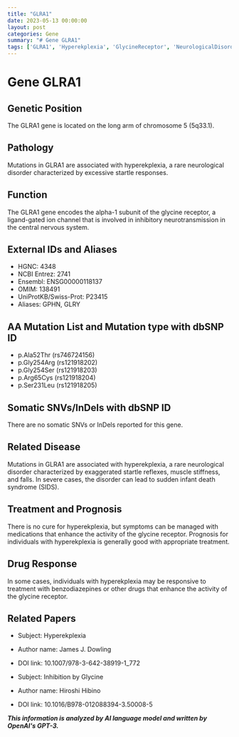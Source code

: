 ```yaml
---
title: "GLRA1"
date: 2023-05-13 00:00:00
layout: post
categories: Gene
summary: "# Gene GLRA1"
tags: ['GLRA1', 'Hyperekplexia', 'GlycineReceptor', 'NeurologicalDisorder', 'Mutation', 'Treatment', 'Benzodiazepines', 'StartleReflex']
---
```


# Gene GLRA1

## Genetic Position
The GLRA1 gene is located on the long arm of chromosome 5 (5q33.1).

## Pathology
Mutations in GLRA1 are associated with hyperekplexia, a rare neurological disorder characterized by excessive startle responses.

## Function
The GLRA1 gene encodes the alpha-1 subunit of the glycine receptor, a ligand-gated ion channel that is involved in inhibitory neurotransmission in the central nervous system.

## External IDs and Aliases
- HGNC: 4348
- NCBI Entrez: 2741
- Ensembl: ENSG00000118137
- OMIM: 138491
- UniProtKB/Swiss-Prot: P23415
- Aliases: GPHN, GLRY

## AA Mutation List and Mutation type with dbSNP ID
- p.Ala52Thr (rs746724156)
- p.Gly254Arg (rs121918202)
- p.Gly254Ser (rs121918203)
- p.Arg65Cys (rs121918204)
- p.Ser231Leu (rs121918205)

## Somatic SNVs/InDels with dbSNP ID
There are no somatic SNVs or InDels reported for this gene.

## Related Disease
Mutations in GLRA1 are associated with hyperekplexia, a rare neurological disorder characterized by exaggerated startle reflexes, muscle stiffness, and falls. In severe cases, the disorder can lead to sudden infant death syndrome (SIDS).

## Treatment and Prognosis
There is no cure for hyperekplexia, but symptoms can be managed with medications that enhance the activity of the glycine receptor. Prognosis for individuals with hyperekplexia is generally good with appropriate treatment.

## Drug Response
In some cases, individuals with hyperekplexia may be responsive to treatment with benzodiazepines or other drugs that enhance the activity of the glycine receptor.

## Related Papers
- Subject: Hyperekplexia
- Author name: James J. Dowling
- DOI link: 10.1007/978-3-642-38919-1_772

- Subject: Inhibition by Glycine
- Author name: Hiroshi Hibino
- DOI link: 10.1016/B978-012088394-3.50008-5

**_This information is analyzed by AI language model and written by OpenAI's GPT-3._**